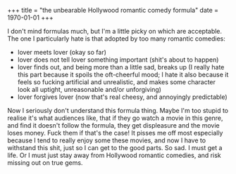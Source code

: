 +++
title = "the unbearable Hollywood romantic comedy formula"
date = 1970-01-01
+++

I don\'t mind formulas much, but I\'m a little picky on which are
acceptable. The one I particularly hate is that adopted by too many
romantic comedies:

-   lover meets lover (okay so far)
-   lover does not tell lover something important (shit\'s about to
    happen)
-   lover finds out, and being more than a little sad, breaks up (I
    really hate this part because it spoils the oft-cheerful mood; I
    hate it also because it feels so fucking artificial and unrealistic,
    and makes some character look all uptight, unreasonable and/or
    unforgiving)
-   lover forgives lover (now that\'s real cheesy, and annoyingly
    predictable)

Now I seriously don\'t understand this formula thing. Maybe I\'m too
stupid to realise it\'s what audiences like, that if they go watch a
movie in this genre, and find it doesn\'t follow the formula, they get
displeasure and the movie loses money. Fuck them if that\'s the case! It
pisses me off most especially because I tend to really enjoy some these
movies, and now I have to withstand this shit, just so I can get to the
good parts. So sad. I must get a life. Or I must just stay away from
Hollywood romantic comedies, and risk missing out on true gems.
